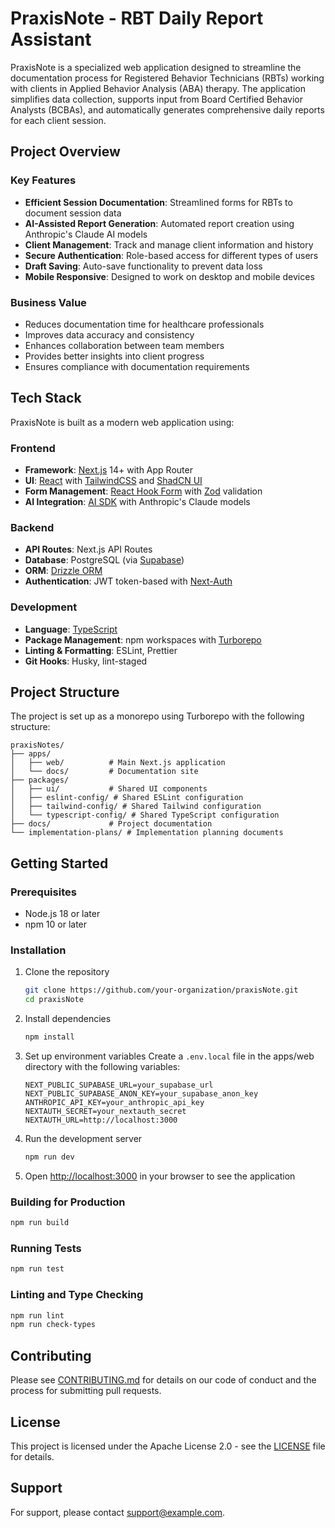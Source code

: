 # PraxisNote - RBT Daily Report Assistant

PraxisNote is a specialized web application designed to streamline the documentation process for Registered Behavior Technicians (RBTs) working with clients in Applied Behavior Analysis (ABA) therapy. The application simplifies data collection, supports input from Board Certified Behavior Analysts (BCBAs), and automatically generates comprehensive daily reports for each client session.

## Project Overview

### Key Features

- **Efficient Session Documentation**: Streamlined forms for RBTs to document session data
- **AI-Assisted Report Generation**: Automated report creation using Anthropic's Claude AI models
- **Client Management**: Track and manage client information and history
- **Secure Authentication**: Role-based access for different types of users
- **Draft Saving**: Auto-save functionality to prevent data loss
- **Mobile Responsive**: Designed to work on desktop and mobile devices

### Business Value

- Reduces documentation time for healthcare professionals
- Improves data accuracy and consistency
- Enhances collaboration between team members
- Provides better insights into client progress
- Ensures compliance with documentation requirements

## Tech Stack

PraxisNote is built as a modern web application using:

### Frontend

- **Framework**: [Next.js](https://nextjs.org/) 14+ with App Router
- **UI**: [React](https://react.dev/) with [TailwindCSS](https://tailwindcss.com/) and [ShadCN UI](https://ui.shadcn.com/)
- **Form Management**: [React Hook Form](https://react-hook-form.com/) with [Zod](https://zod.dev/) validation
- **AI Integration**: [AI SDK](https://sdk.vercel.ai/docs) with Anthropic's Claude models

### Backend

- **API Routes**: Next.js API Routes
- **Database**: PostgreSQL (via [Supabase](https://supabase.com/))
- **ORM**: [Drizzle ORM](https://orm.drizzle.team/)
- **Authentication**: JWT token-based with [Next-Auth](https://next-auth.js.org/)

### Development

- **Language**: [TypeScript](https://www.typescriptlang.org/)
- **Package Management**: npm workspaces with [Turborepo](https://turbo.build/)
- **Linting & Formatting**: ESLint, Prettier
- **Git Hooks**: Husky, lint-staged

## Project Structure

The project is set up as a monorepo using Turborepo with the following structure:

```
praxisNotes/
├── apps/
│   ├── web/          # Main Next.js application
│   └── docs/         # Documentation site
├── packages/
│   ├── ui/           # Shared UI components
│   ├── eslint-config/ # Shared ESLint configuration
│   ├── tailwind-config/ # Shared Tailwind configuration
│   └── typescript-config/ # Shared TypeScript configuration
├── docs/             # Project documentation
└── implementation-plans/ # Implementation planning documents
```

## Getting Started

### Prerequisites

- Node.js 18 or later
- npm 10 or later

### Installation

1. Clone the repository

   ```bash
   git clone https://github.com/your-organization/praxisNote.git
   cd praxisNote
   ```

2. Install dependencies

   ```bash
   npm install
   ```

3. Set up environment variables
   Create a `.env.local` file in the apps/web directory with the following variables:

   ```
   NEXT_PUBLIC_SUPABASE_URL=your_supabase_url
   NEXT_PUBLIC_SUPABASE_ANON_KEY=your_supabase_anon_key
   ANTHROPIC_API_KEY=your_anthropic_api_key
   NEXTAUTH_SECRET=your_nextauth_secret
   NEXTAUTH_URL=http://localhost:3000
   ```

4. Run the development server

   ```bash
   npm run dev
   ```

5. Open [http://localhost:3000](http://localhost:3000) in your browser to see the application

### Building for Production

```bash
npm run build
```

### Running Tests

```bash
npm run test
```

### Linting and Type Checking

```bash
npm run lint
npm run check-types
```

## Contributing

Please see [CONTRIBUTING.md](CONTRIBUTING.md) for details on our code of conduct and the process for submitting pull requests.

## License

This project is licensed under the Apache License 2.0 - see the [LICENSE](LICENSE) file for details.

## Support

For support, please contact [support@example.com](mailto:support@example.com).
